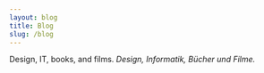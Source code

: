 ```yaml
---
layout: blog
title: Blog
slug: /blog
---
```


Design, IT, books, and films.
*Design, Informatik, Bücher und Filme.*
<br />
